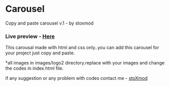 # Carousel
Copy and paste carousel v.1 - by stoxmod

### Live preview - [Here](https://codepen.io/stoXmod/full/pojwaEb)

This carousal made with html and css only..you can add this carousel for your project just copy and paste.

*all images in images/logo2 directory.replace with your images and change the codes in index.html file.

if any suggestion or any problem with codes contact me - [stoXmod](https://www.facebook.com/stoXmodLK)

